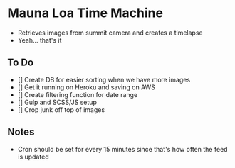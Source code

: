# Mauna Loa Time Machine

* Retrieves images from summit camera and creates a timelapse
* Yeah... that's it

## To Do
- [] Create DB for easier sorting when we have more images
- [] Get it running on Heroku and saving on AWS
- [] Create filtering function for date range
- [] Gulp and SCSS/JS setup
- [] Crop junk off top of images

## Notes
* Cron should be set for every 15 minutes since that's how often the feed is updated
